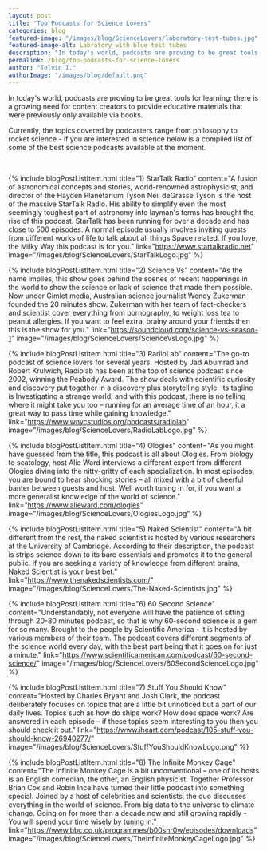 ```yaml
---
layout: post
title: "Top Podcasts for Science Lovers"
categories: blog
featured-image: "/images/blog/ScienceLovers/laboratory-test-tubes.jpg"
featured-image-alt: Labratory with blue test tubes
description: "In today's world, podcasts are proving to be great tools for learning; there is a growing need for content creators to provide educative materials that were previously only available via books."
permalink: /blog/top-podcasts-for-science-lovers
author: "Telvin I."
authorImage: "/images/blog/default.png"
---
```


<p>In today's world, podcasts are proving to be great tools for learning; there is a growing need for content creators to provide educative materials that were previously only available via books.</p>  

<p>Currently, the topics covered by podcasters range from philosophy to rocket science - if you are interested in science below is a compiled list of some of the best science podcasts available at the moment.</p> 

<br>

{% include blogPostListItem.html
  title="1) StarTalk Radio"
  content="A fusion of astronomical concepts and stories, world-renowned astrophysicist, and director of the Hayden Planetarium Tyson Neil deGrasse Tyson is the host of the massive StarTalk Radio. His ability to simplify even the most seemingly toughest part of astronomy into layman's terms has brought the rise of this podcast.  StarTalk has been running for over a decade and has close to 500 episodes. A normal episode usually involves inviting guests from different works of life to talk about all things Space related. If you love, the Milky Way this podcast is for you."
  link="https://www.startalkradio.net"
  image="/images/blog/ScienceLovers/StarTalkLogo.jpg"
%}

{% include blogPostListItem.html
  title="2) Science Vs"
  content="As the name implies, this show goes behind the scenes of recent happenings in the world to show the science or lack of science that made them possible. Now under Gimlet media, Australian science journalist Wendy Zukerman founded the 20 minutes show. Zukerman with her team of fact-checkers and scientist cover everything from pornography, to weight loss tea to peanut allergies. If you want to feel extra, brainy around your friends then this is the show for you."
  link="https://soundcloud.com/science-vs-season-1"
  image="/images/blog/ScienceLovers/ScienceVsLogo.jpg"
%}

{% include blogPostListItem.html
  title="3) RadioLab"
  content="The go-to podcast of science lovers for several years. Hosted by Jad Abumrad and Robert Krulwich, Radiolab has been at the top of science podcast since 2002, winning the Peabody Award. The show deals with scientific curiosity and discovery put together in a discovery plus storytelling style. Its tagline is Investigating a strange world, and with this podcast, there is no telling where it might take you too – running for an average time of an hour, it a great way to pass time while gaining knowledge."
  link="https://www.wnycstudios.org/podcasts/radiolab"
  image="/images/blog/ScienceLovers/RadioLabLogo.jpg"
%}

{% include blogPostListItem.html
  title="4) Ologies"
  content="As you might have guessed from the title, this podcast is all about Ologies. From biology to scatology, host Alie Ward interviews a different expert from different Ologies diving into the nitty-gritty of each specialization. In most episodes, you are bound to hear shocking stories – all mixed with a bit of cheerful banter between guests and host. Well worth tuning in for, if you want a more generalist knowledge of the world of science."
  link="https://www.alieward.com/ologies"
  image="/images/blog/ScienceLovers/OlogiesLogo.jpg"
%}

{% include blogPostListItem.html
  title="5) Naked Scientist"
  content="A bit different from the rest, the naked scientist is hosted by various researchers at the University of Cambridge. According to their description, the podcast is strips science down to its bare essentials and promotes it to the general public.  If you are seeking a variety of knowledge from different brains, Naked Scientist is your best bet."
  link="https://www.thenakedscientists.com/"
  image="/images/blog/ScienceLovers/The-Naked-Scientists.jpg"
%}

{% include blogPostListItem.html
  title="6) 60 Second Science"
  content="Understandably, not everyone will have the patience of sitting through 20-80 minutes podcast, so that is why 60-second science is a gem for so many. Brought to the people by Scientific America - it is hosted by various members of their team. The podcast covers different segments of the science world every day, with the best part being that it goes on for just a minute."
  link="https://www.scientificamerican.com/podcast/60-second-science/"
  image="/images/blog/ScienceLovers/60SecondScienceLogo.jpg"
%}

{% include blogPostListItem.html
  title="7)  Stuff You Should Know"
  content="Hosted by Charles Bryant and Josh Clark, the podcast deliberately focuses on topics that are a little bit unnoticed but a part of our daily lives.  Topics such as how do ships work? How does space work? Are answered in each episode – if these topics seem interesting to you then you should check it out."
  link="https://www.iheart.com/podcast/105-stuff-you-should-know-26940277/"
  image="/images/blog/ScienceLovers/StuffYouShouldKnowLogo.png"
%}

{% include blogPostListItem.html
  title="8)  The Infinite Monkey Cage"
  content="The Infinite Monkey Cage is a bit unconventional – one of its hosts is an English comedian, the other, an English physicist. Together Professor Brian Cox and Robin Ince have turned their little podcast into something special. Joined by a host of celebrities and scientists, the duo discusses everything in the world of science. From big data to the universe to climate change. Going on for more than a decade now and still growing rapidly - You will spend your time wisely by tuning in."
  link="https://www.bbc.co.uk/programmes/b00snr0w/episodes/downloads"
  image="/images/blog/ScienceLovers/TheInfiniteMonkeyCageLogo.jpg"
%}
